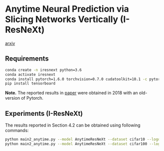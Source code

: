 # Anytime Neural Prediction via Slicing Networks Vertically (I-ResNeXt)

[arxiv](https://arxiv.org/abs/1807.02609)

## Requirements

```bash
conda create -n iresnext python=3.6
conda activate iresnext
conda install pytorch=1.6.0 torchvision=0.7.0 cudatoolkit=10.1 -c pytorch
pip install tensorboard
```

**Note.** The reported results in [paper](https://arxiv.org/abs/1807.02609) were obtained in 2018 with an old-version of Pytorch.

## Experiments (I-ResNeXt)

The results reported in Section 4.2 can be obtained using following commands:

```sh
python main2_anytime.py --model AnytimeResNeXt --dataset cifar10 --logdir logs/cifar10_AnytimeRexNeXt_L21 --num_blocks 7
python main2_anytime.py --model AnytimeResNeXt --dataset cifar100 --logdir logs/cifar100_AnytimeRexNeXt_L21 --num_classes 100 --num_blocks 7
```

